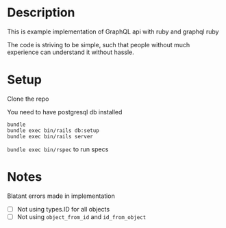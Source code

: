 # Description
This is example implementation of GraphQL api with ruby and graphql ruby

The code is striving to be simple, such that people without much experience can understand it without hassle.

# Setup

Clone the repo

You need to have postgresql db installed

```
bundle
bundle exec bin/rails db:setup
bundle exec bin/rails server
```

`bundle exec bin/rspec` to run specs

# Notes

Blatant errors made in implementation
* [ ] Not using types.ID for all objects
* [ ] Not using `object_from_id` and `id_from_object`
